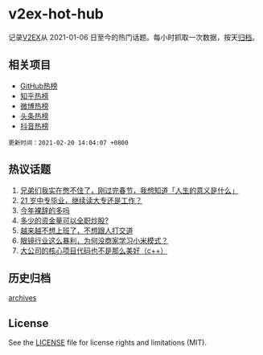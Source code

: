 # v2ex-hot-hub

 记录[V2EX](https://www.v2ex.com/)从 2021-01-06 日至今的热门话题。每小时抓取一次数据，按天[归档](archives)。
 
 ## 相关项目

- [GitHub热榜](https://github.com/lonnyzhang423/github-hot-hub)
- [知乎热榜](https://github.com/lonnyzhang423/zhihu-hot-hub)
- [微博热榜](https://github.com/lonnyzhang423/weibo-hot-hub)
- [头条热榜](https://github.com/lonnyzhang423/toutiao-hot-hub)
- [抖音热榜](https://github.com/lonnyzhang423/douyin-hot-hub)


 `更新时间：2021-02-20 14:04:07 +0800`

## 热议话题

1. [兄弟们我实在憋不住了，刚过完春节，我想知道「人生的意义是什么」](https://www.v2ex.com/t/754256)
1. [21 岁中专毕业，继续读大专还是工作？](https://www.v2ex.com/t/754316)
1. [今年裸辞的多吗](https://www.v2ex.com/t/754455)
1. [多少的资金量可以全职炒股?](https://www.v2ex.com/t/754335)
1. [越来越不想上班了，不想跟人打交道](https://www.v2ex.com/t/754336)
1. [眼镜行业这么暴利，为何没商家学习小米模式？](https://www.v2ex.com/t/754231)
1. [大公司的核心项目代码也不是那么美好（c++）](https://www.v2ex.com/t/754480)

## 历史归档

[archives](archives)

## License

See the [LICENSE](LICENSE) file for license rights and limitations (MIT).
